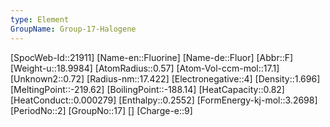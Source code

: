 ```yaml
---
type: Element
GroupName: Group-17-Halogene
---
```

[SpocWeb-Id::21911]
[Name-en::Fluorine]
[Name-de::Fluor]
[Abbr::F]
[Weight-u::18.9984]
[AtomRadius::0.57]
[Atom-Vol-ccm-mol::17.1]
[Unknown2::0.72]
[Radius-nm::17.422]
[Electronegative::4]
[Density::1.696]
[MeltingPoint::-219.62]
[BoilingPoint::-188.14]
[HeatCapacity::0.82]
[HeatConduct::0.000279]
[Enthalpy::0.2552]
[FormEnergy-kj-mol::3.2698]
[PeriodNo::2]
[GroupNo::17]
[]
[Charge-e::9]

